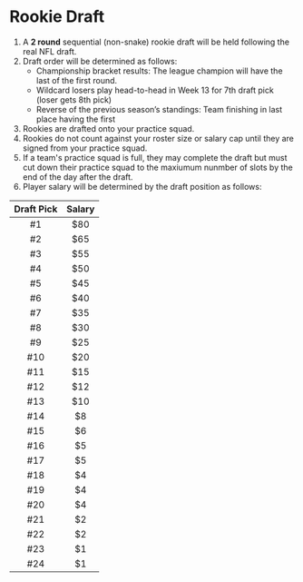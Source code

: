 # Rookie Draft

1. A **2 round** sequential (non-snake) rookie draft will be held following the real NFL draft.
2. Draft order will be determined as follows:
    * Championship bracket results: The league champion will have the last of the first round.
    * Wildcard losers play head-to-head in Week 13 for 7th draft pick (loser gets 8th pick)
    * Reverse of the previous season’s standings: Team finishing in last place having the first 
3. Rookies are drafted onto your practice squad.
4. Rookies do not count against your roster size or salary cap until they are signed from your practice squad.
5. If a team's practice squad is full, they may complete the draft but must cut down their practice squad to the maxiumum nunmber of slots by the end of the day after the draft.
6.  Player salary will be determined by the draft position as follows:

|Draft Pick|Salary|
|:--:|:--:|
|#1|$80|
|#2|$65|
|#3|$55|
|#4|$50|
|#5|$45|
|#6|$40|
|#7|$35|
|#8|$30|
|#9|$25|
|#10|$20|
|#11|$15|
|#12|$12|
|#13|$10|
|#14|$8|
|#15|$6|
|#16|$5|
|#17|$5|
|#18|$4|
|#19|$4|
|#20|$4|
|#21|$2|
|#22|$2|
|#23|$1|
|#24|$1|
